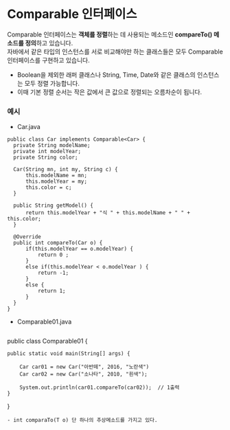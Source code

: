 # Comparable<T> 인터페이스
Comparable 인터페이스는 **객체를 정렬**하는 데 사용되는 메소드인 **compareTo() 메소드를 정의**하고 있습니다.   
자바에서 같은 타입의 인스턴스를 서로 비교해야만 하는 클래스들은 모두 Comparable 인터페이스를 구현하고 있습니다.

- Boolean을 제외한 래퍼 클래스나 String, Time, Date와 같은 클래스의 인스턴스는 모두 정렬 가능합니다.
- 이때 기본 정렬 순서는 작은 값에서 큰 값으로 정렬되는 오름차순이 됩니다.
  
### 예시
-  Car.java
  ```
  public class Car implements Comparable<Car> {
	private String modelName;
	private int modelYear;
	private String color;

	Car(String mn, int my, String c) {
		this.modelName = mn;
		this.modelYear = my;
		this.color = c;
	}

	public String getModel() {
		return this.modelYear + "식 " + this.modelName + " " + this.color;
	}

	@Override
	public int compareTo(Car o) {
		if(this.modelYear == o.modelYear) {
			return 0 ;
		}
		else if(this.modelYear < o.modelYear ) {
			return -1;
		}
		else {
			return 1;
		}
	}
}

  ```
- Comparable01.java
  ```
 public class Comparable01 {

    public static void main(String[] args) {

        Car car01 = new Car("아반떼", 2016, "노란색")
        Car car02 = new Car("소나타", 2010, "흰색");

        System.out.println(car01.compareTo(car02));  // 1출력
    }
}                                       
```                                    
- int comparaTo(T o) 단 하나의 추상메소드를 가지고 있다.
						    
						   
